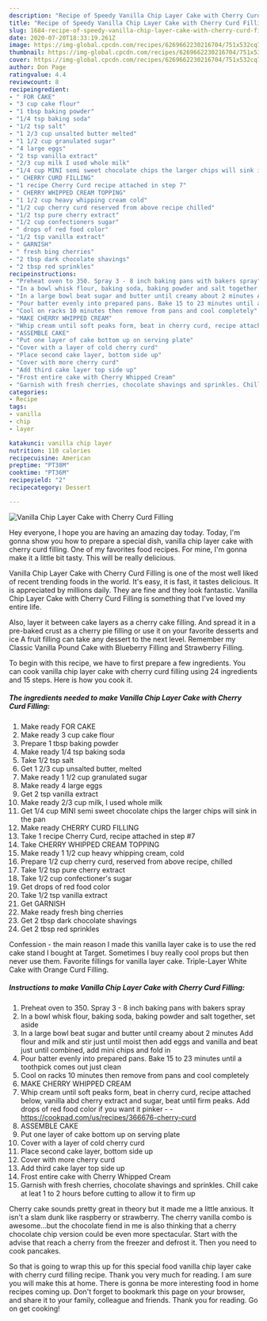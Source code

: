```yaml
---
description: "Recipe of Speedy Vanilla Chip Layer Cake with Cherry Curd Filling"
title: "Recipe of Speedy Vanilla Chip Layer Cake with Cherry Curd Filling"
slug: 1684-recipe-of-speedy-vanilla-chip-layer-cake-with-cherry-curd-filling
date: 2020-07-20T18:33:19.261Z
image: https://img-global.cpcdn.com/recipes/6269662230216704/751x532cq70/vanilla-chip-layer-cake-with-cherry-curd-filling-recipe-main-photo.jpg
thumbnail: https://img-global.cpcdn.com/recipes/6269662230216704/751x532cq70/vanilla-chip-layer-cake-with-cherry-curd-filling-recipe-main-photo.jpg
cover: https://img-global.cpcdn.com/recipes/6269662230216704/751x532cq70/vanilla-chip-layer-cake-with-cherry-curd-filling-recipe-main-photo.jpg
author: Don Page
ratingvalue: 4.4
reviewcount: 8
recipeingredient:
- " FOR CAKE"
- "3 cup cake flour"
- "1 tbsp baking powder"
- "1/4 tsp baking soda"
- "1/2 tsp salt"
- "1 2/3 cup unsalted butter melted"
- "1 1/2 cup granulated sugar"
- "4 large eggs"
- "2 tsp vanilla extract"
- "2/3 cup milk I used whole milk"
- "1/4 cup MINI semi sweet chocolate chips the larger chips will sink in the pan"
- " CHERRY CURD FILLING"
- "1 recipe Cherry Curd recipe attached in step 7"
- " CHERRY WHIPPED CREAM TOPPING"
- "1 1/2 cup heavy whipping cream cold"
- "1/2 cup cherry curd reserved from above recipe chilled"
- "1/2 tsp pure cherry extract"
- "1/2 cup confectioners sugar"
- " drops of red food color"
- "1/2 tsp vanilla extract"
- " GARNISH"
- " fresh bing cherries"
- "2 tbsp dark chocolate shavings"
- "2 tbsp red sprinkles"
recipeinstructions:
- "Preheat oven to 350. Spray 3 - 8 inch baking pans with bakers spray"
- "In a bowl whisk flour, baking soda, baking powder and salt together, set aside"
- "In a large bowl beat sugar and butter until creamy about 2 minutes Add flour and milk and stir just until moist then add eggs and vanilla and beat just until combined, add mini chips and fold in"
- "Pour batter evenly into prepared pans. Bake 15 to 23 minutes until a toothpick comes out just clean"
- "Cool on racks 10 minutes then remove from pans and cool completely"
- "MAKE CHERRY WHIPPED CREAM"
- "Whip cream until soft peaks form, beat in cherry curd, recipe attached below, vanilla abd cherry extract and sugar, beat until firm peaks. Add drops of red food color if you want it pinker  https://cookpad.com/us/recipes/366676-cherry-curd"
- "ASSEMBLE CAKE"
- "Put one layer of cake bottom up on serving plate"
- "Cover with a layer of cold cherry curd"
- "Place second cake layer, bottom side up"
- "Cover with more cherry curd"
- "Add third cake layer top side up"
- "Frost entire cake with Cherry Whipped Cream"
- "Garnish with fresh cherries, chocolate shavings and sprinkles. Chill cake at leat 1 to 2 hours before cutting to allow it to firm up"
categories:
- Recipe
tags:
- vanilla
- chip
- layer

katakunci: vanilla chip layer 
nutrition: 110 calories
recipecuisine: American
preptime: "PT38M"
cooktime: "PT36M"
recipeyield: "2"
recipecategory: Dessert

---
```



![Vanilla Chip Layer Cake with Cherry Curd Filling](https://img-global.cpcdn.com/recipes/6269662230216704/751x532cq70/vanilla-chip-layer-cake-with-cherry-curd-filling-recipe-main-photo.jpg)

Hey everyone, I hope you are having an amazing day today. Today, I'm gonna show you how to prepare a special dish, vanilla chip layer cake with cherry curd filling. One of my favorites food recipes. For mine, I'm gonna make it a little bit tasty. This will be really delicious.

Vanilla Chip Layer Cake with Cherry Curd Filling is one of the most well liked of recent trending foods in the world. It's easy, it is fast, it tastes delicious. It is appreciated by millions daily. They are fine and they look fantastic. Vanilla Chip Layer Cake with Cherry Curd Filling is something that I've loved my entire life.

Also, layer it between cake layers as a cherry cake filling. And spread it in a pre-baked crust as a cherry pie filling or use it on your favorite desserts and ice A fruit filling can take any dessert to the next level. Remember my Classic Vanilla Pound Cake with Blueberry Filling and Strawberry Filling.


To begin with this recipe, we have to first prepare a few ingredients. You can cook vanilla chip layer cake with cherry curd filling using 24 ingredients and 15 steps. Here is how you cook it.

<!--inarticleads1-->

##### The ingredients needed to make Vanilla Chip Layer Cake with Cherry Curd Filling:

1. Make ready  FOR CAKE
1. Make ready 3 cup cake flour
1. Prepare 1 tbsp baking powder
1. Make ready 1/4 tsp baking soda
1. Take 1/2 tsp salt
1. Get 1 2/3 cup unsalted butter, melted
1. Make ready 1 1/2 cup granulated sugar
1. Make ready 4 large eggs
1. Get 2 tsp vanilla extract
1. Make ready 2/3 cup milk, I used whole milk
1. Get 1/4 cup MINI semi sweet chocolate chips the larger chips will sink in the pan
1. Make ready  CHERRY CURD FILLING
1. Take 1 recipe Cherry Curd, recipe attached in step #7
1. Take  CHERRY WHIPPED CREAM TOPPING
1. Make ready 1 1/2 cup heavy whipping cream, cold
1. Prepare 1/2 cup cherry curd, reserved from above recipe, chilled
1. Take 1/2 tsp pure cherry extract
1. Take 1/2 cup confectioner&#39;s sugar
1. Get  drops of red food color
1. Take 1/2 tsp vanilla extract
1. Get  GARNISH
1. Make ready  fresh bing cherries
1. Get 2 tbsp dark chocolate shavings
1. Get 2 tbsp red sprinkles


Confession - the main reason I made this vanilla layer cake is to use the red cake stand I bought at Target. Sometimes I buy really cool props but then never use them. Favorite fillings for vanilla layer cake. Triple-Layer White Cake with Orange Curd Filling. 

<!--inarticleads2-->

##### Instructions to make Vanilla Chip Layer Cake with Cherry Curd Filling:

1. Preheat oven to 350. Spray 3 - 8 inch baking pans with bakers spray
1. In a bowl whisk flour, baking soda, baking powder and salt together, set aside
1. In a large bowl beat sugar and butter until creamy about 2 minutes Add flour and milk and stir just until moist then add eggs and vanilla and beat just until combined, add mini chips and fold in
1. Pour batter evenly into prepared pans. Bake 15 to 23 minutes until a toothpick comes out just clean
1. Cool on racks 10 minutes then remove from pans and cool completely
1. MAKE CHERRY WHIPPED CREAM
1. Whip cream until soft peaks form, beat in cherry curd, recipe attached below, vanilla abd cherry extract and sugar, beat until firm peaks. Add drops of red food color if you want it pinker -  - https://cookpad.com/us/recipes/366676-cherry-curd
1. ASSEMBLE CAKE
1. Put one layer of cake bottom up on serving plate
1. Cover with a layer of cold cherry curd
1. Place second cake layer, bottom side up
1. Cover with more cherry curd
1. Add third cake layer top side up
1. Frost entire cake with Cherry Whipped Cream
1. Garnish with fresh cherries, chocolate shavings and sprinkles. Chill cake at leat 1 to 2 hours before cutting to allow it to firm up


Cherry cake sounds pretty great in theory but it made me a little anxious. It isn&#39;t a slam dunk like raspberry or strawberry. The cherry vanilla combo is awesome…but the chocolate fiend in me is also thinking that a cherry chocolate chip version could be even more spectacular. Start with the advise that reach a cherry from the freezer and defrost it. Then you need to cook pancakes. 

So that is going to wrap this up for this special food vanilla chip layer cake with cherry curd filling recipe. Thank you very much for reading. I am sure you will make this at home. There is gonna be more interesting food in home recipes coming up. Don't forget to bookmark this page on your browser, and share it to your family, colleague and friends. Thank you for reading. Go on get cooking!
